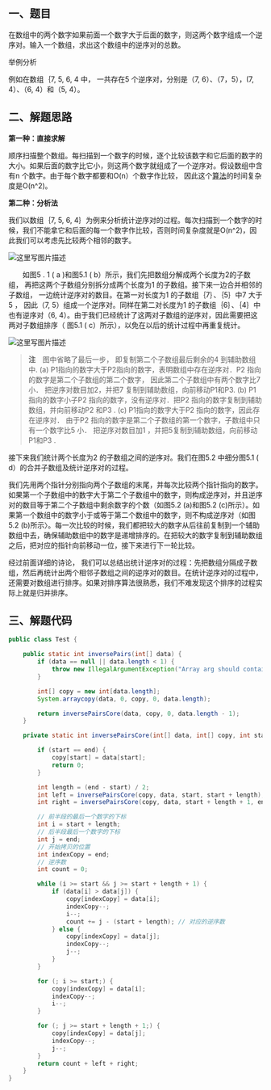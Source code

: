 ## 一、题目

在数组中的两个数字如果前面一个数字大于后面的数字，则这两个数字组成一个逆序对。输入一个数组，求出这个数组中的逆序对的总数。

举例分析

例如在数组｛7, 5, 6, 4 中， 一共存在5 个逆序对，分别是（7, 6）、（7，5），(7, 4）、（6, 4）和（5, 4）。

## 二、解题思路

**第一种：直接求解**

顺序扫描整个数组。每扫描到一个数字的时候，逐个比较该数字和它后面的数字的大小。如果后面的数字比它小，则这两个数字就组成了一个逆序对。假设数组中含有n 个数字。由于每个数字都要和O(n）个数字作比较， 因此这个[算法](http://lib.csdn.net/base/datastructure)的时间复杂度是O(n^2)。

**第二种：分析法**

我们以数组｛7, 5, 6, 4｝为例来分析统计逆序对的过程。每次扫描到一个数字的时候，我们不能拿它和后面的每一个数字作比较，否则时间复杂度就是O(n^2)，因此我们可以考虑先比较两个相邻的数字。

![这里写图片描述](http://img.blog.csdn.net/20150705063627510)

　　如图5 . 1 ( a )和图5.1 ( b）所示，我们先把数组分解成两个长度为2的子数组， 再把这两个子数组分别拆分成两个长度为1 的子数组。接下来一边合并相邻的子数组， 一边统计逆序对的数目。在第一对长度为1 的子数组｛7｝、｛5｝中7 大于5 ， 因此（7, 5）组成一个逆序对。同样在第二对长度为1 的子数组｛6｝、｛4｝中也有逆序对（6, 4）。由于我们已经统计了这两对子数组的逆序对，因此需要把这两对子数组排序（ 图5.1 ( c）所示），以免在以后的统计过程中再重复统计。

![这里写图片描述](http://img.blog.csdn.net/20150705064123330)

> **注**　图中省略了最后一步， 即复制第二个子数组最后剩余的4 到辅助数组中. 
> (a) P1指向的数字大于P2指向的数字，表明数组中存在逆序对．P2 指向的数字是第二个子数组的第二个数字， 因此第二个子数组中有两个数字比7 小． 把逆序对数目加2，并把7 复制到辅助数组，向前移动P1和P3. 
> (b) P1指向的数字小子P2 指向的数字，没有逆序对．把P2 指向的数字复制到辅助数组，并向前移动P2 和P3 . 
> (c) P1指向的数字大于P2 指向的数字，因此存在逆序对． 由于P2 指向的数字是第二个子数组的第一个数字，子数组中只有一个数字比5 小． 把逆序对数目加1 ，并把5复制到辅助数组，向前移动P1和P3 .

接下来我们统计两个长度为2 的子数组之间的逆序对。我们在图5.2 中细分图5.1 ( d）的合并子数组及统计逆序对的过程。 

我们先用两个指针分别指向两个子数组的末尾，并每次比较两个指针指向的数字。如果第一个子数组中的数字大于第二个子数组中的数字，则构成逆序对，并且逆序对的数目等于第二个子数组中剩余数字的个数（如图5.2 (a)和图5.2 (c)所示）。如果第一个数组中的数字小于或等于第二个数组中的数字，则不构成逆序对（如图5.2 (b)所示〉。每一次比较的时候，我们都把较大的数字从后往前复制到一个辅助数组中去，确保辅助数组中的数字是递增排序的。在把较大的数字复制到辅助数组之后，把对应的指针向前移动一位，接下来进行下一轮比较。 

经过前面详细的诗论， 我们可以总结出统计逆序对的过程：先把数组分隔成子数组，然后再统计出两个相邻子数组之间的逆序对的数目。在统计逆序对的过程中，还需要对数组进行排序。如果对排序算法很熟悉，我们不难发现这个排序的过程实际上就是归并排序。

## 三、解题代码

```java
public class Test {

    public static int inversePairs(int[] data) {
        if (data == null || data.length < 1) {
            throw new IllegalArgumentException("Array arg should contain at least a value");
        }

        int[] copy = new int[data.length];
        System.arraycopy(data, 0, copy, 0, data.length);

        return inversePairsCore(data, copy, 0, data.length - 1);
    }

    private static int inversePairsCore(int[] data, int[] copy, int start, int end) {

        if (start == end) {
            copy[start] = data[start];
            return 0;
        }

        int length = (end - start) / 2;
        int left = inversePairsCore(copy, data, start, start + length);
        int right = inversePairsCore(copy, data, start + length + 1, end);

        // 前半段的最后一个数字的下标
        int i = start + length;
        // 后半段最后一个数字的下标
        int j = end;
        // 开始拷贝的位置
        int indexCopy = end;
        // 逆序数
        int count = 0;

        while (i >= start && j >= start + length + 1) {
            if (data[i] > data[j]) {
                copy[indexCopy] = data[i];
                indexCopy--;
                i--;
                count += j - (start + length); // 对应的逆序数
            } else {
                copy[indexCopy] = data[j];
                indexCopy--;
                j--;
            }
        }

        for (; i >= start;) {
            copy[indexCopy] = data[i];
            indexCopy--;
            i--;
        }

        for (; j >= start + length + 1;) {
            copy[indexCopy] = data[j];
            indexCopy--;
            j--;
        }
        return count + left + right;
    }
}
```

